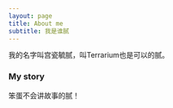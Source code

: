```yaml
---
layout: page
title: About me
subtitle: 我是谁腻
---
```


我的名字叫宫瓷毓腻，叫Terrarium也是可以的腻。


### My story

笨蛋不会讲故事的腻！
